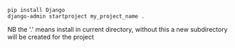 ```
pip install Django
django-admin startproject my_project_name .
```

NB the '.' means install in current directory, without this a new subdirectory will be created for the project

